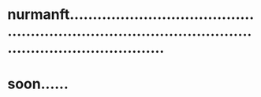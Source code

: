 # nurmanft...............................................................................................................................
# soon......
